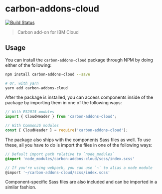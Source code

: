 # carbon-addons-cloud

[![Build Status](https://travis-ci.org/carbon-design-system/carbon-addons-cloud.svg?branch=master)](https://travis-ci.org/carbon-design-system/carbon-addons-cloud)

> Carbon add-on for IBM Cloud

## Usage

You can install the `carbon-addons-cloud` package through NPM by doing either of the following:

```bash
npm install carbon-addons-cloud --save

# Or, with yarn
yarn add carbon-addons-cloud
```

After the package is installed, you can access components inside of the package by importing them in one of the following ways:

```js
// With ES2015 modules
import { CloudHeader } from 'carbon-addons-cloud';

// With CommonJS modules
const { CloudHeader } = require('carbon-addons-cloud');
```

The package also ships with the components Sass files as well. To use these, all you have to do is import the files in one of the following ways:

```scss
// Default import path relative to `node_modules`
@import 'node_modules/carbon-addons-cloud/scss/index.scss'

// If you're using webpack, you can use `~` to alias a node module
@import '~/carbon-addons-cloud/scss/index.scss'
```

Component-specific Sass files are also included and can be imported in a similar fashion.
